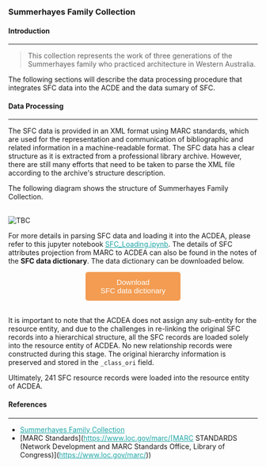 ### Summerhayes Family Collection

#### Introduction
---
> This collection represents the work of three generations of the Summerhayes family who practiced architecture in Western Australia.

The following sections will describe the data processing procedure that integrates SFC data into the ACDE and the data sumary of SFC.

#### Data Processing
---
The SFC data is provided in an XML format using MARC standards, which are used for the representation and communication of bibliographic and related information in a machine-readable format. The SFC data has a clear structure as it is extracted from a professional library archive. However, there are still many efforts that need to be taken to parse the XML file according to the archive's structure description.

The following diagram shows the structure of Summerhayes Family Collection.
<br>
<br>

![TBC](./images/ivy_images/SFA_Structure.png)

For more details in parsing SFC data and loading it into the ACDEA, please refer to this jupyter notebook [SFC_Loading.ipynb](https://github.com/acd-engine/jupyterbook/blob/main/integration%20notebooks/SFC_Loading.ipynb). The details of SFC attributes projection from MARC to ACDEA can also be found in the notes of the **SFC data dictionary**. The data dictionary can be downloaded below. 

<!DOCTYPE html>
<html>
<head>
<meta name="viewport" content="width=device-width, initial-scale=1">
<!-- Add icon library -->
<link rel="stylesheet" href="https://cdnjs.cloudflare.com/ajax/libs/font-awesome/4.7.0/css/font-awesome.min.css">
<style>
.btn {
  background-color: #f39c52;
  border: none;
  color: white;
  padding: 12px 30px;
  cursor: pointer;
  font-size: 15px;
  border-radius: 5px; /* Make the button rounder */
}
</style>

</head>
<body>

<div style="text-align: center;">
	<button id="download-btn" class="btn"><i class="fa fa-download"></i> Download <br>SFC data dictionary</button>
</div>

</body>
</html>

<script src="https://cdn.jsdelivr.net/npm/filesaver.js"></script>
<script>
  // Define the URL of the CSV file
  const csvUrl = "https://raw.githubusercontent.com/acd-engine/jupyterbook/master/data dictionaries/SFC_Data_Dictionary.xlsx";
  
  // Add a click event listener to the button
  document.getElementById("download-btn").addEventListener("click", () => {
    // Load the CSV file from the URL using an XMLHttpRequest
    const xhr = new XMLHttpRequest();
    xhr.open("GET", csvUrl);
    xhr.responseType = "blob";
    xhr.onload = () => {
      // Save the Blob as a file with the given name
      saveAs(xhr.response, "SFC_Data_Dictionary.xlsx");
    };
    xhr.send();
  });
</script>
<br>

It is important to note that the ACDEA does not assign any sub-entity for the resource entity, and due to the challenges in re-linking the original SFC records into a hierarchical structure, all the SFC records are loaded solely into the resource entity of ACDEA. No new relationship records were constructed during this stage. The original hierarchy information is preserved and stored in the `_class_ori` field.

Ultimately, 241 SFC resource records were loaded into the resource entity of ACDEA.

#### References
---
- [Summerhayes Family Collection](https://catalogue.curtin.edu.au/discovery/collectionDiscovery?vid=61CUR_INST:CUR_SPECIAL_COLLECTIONS&collectionId=81190473680001951)
- [MARC Standards](https://www.loc.gov/marc/[MARC STANDARDS (Network Development and MARC Standards Office, Library of Congress)](https://www.loc.gov/marc/))

<style>
  a {
    color: #1ea5a6 !important;
  }
</style>